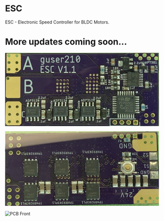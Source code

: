 # ESC
ESC - Electronic Speed Controller for BLDC Motors.

# More updates coming soon...

![PCB Front](/images/ESC_v1.1_front_small.jpg)


![PCB Front](/images/ESC_v1.1_back_small.jpg)

![PCB Front](/images/Breadboard_small.jpg)
